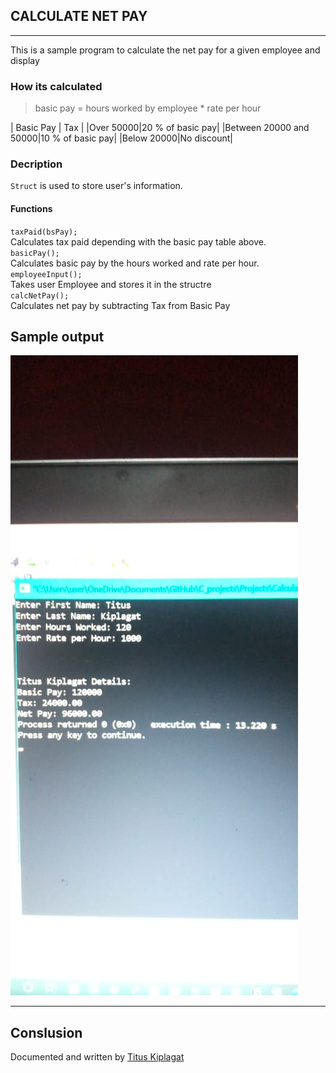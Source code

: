 ##  CALCULATE NET PAY
***
This is a sample program to calculate the net pay for a given employee and display 
### How its calculated
> basic pay = hours worked by employee * rate per hour


|  Basic Pay | Tax |
|Over 50000|20 % of basic pay|
|Between 20000 and 50000|10 % of basic pay|
|Below 20000|No discount|
### Decription
`Struct` is used to store user's information. <br/>
#### Functions
`taxPaid(bsPay);` <br/>
Calculates tax paid depending with the basic pay table above. <br/>
`basicPay();` <br/>
Calculates basic pay by the hours worked and rate per hour. <br/>
`employeeInput();` <br/>
Takes user Employee and stores it in the structre <br/>
`calcNetPay();` <br/>
Calculates net pay by subtracting Tax from Basic Pay
## Sample output
![Sample Output](sample.jpg)
***
## Conslusion
Documented and written  by [Titus Kiplagat](https://www.linkedin.com/in/titus-kiplagat-5146ba210/)
